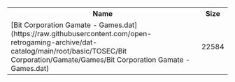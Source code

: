 <table>
<tr><th>Name</th><th>Size</th></tr>
<tr><td>
[Bit Corporation Gamate - Games.dat](https://raw.githubusercontent.com/open-retrogaming-archive/dat-catalog/main/root/basic/TOSEC/Bit Corporation/Gamate/Games/Bit Corporation Gamate - Games.dat)
</td><td>22584</td></tr>
</table>
